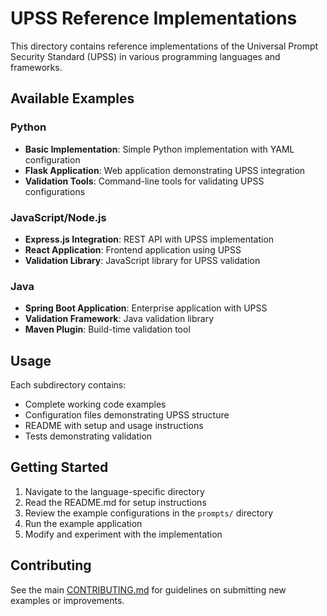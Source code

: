 # UPSS Reference Implementations

This directory contains reference implementations of the Universal Prompt Security Standard (UPSS) in various programming languages and frameworks.

## Available Examples

### Python
- **Basic Implementation**: Simple Python implementation with YAML configuration
- **Flask Application**: Web application demonstrating UPSS integration
- **Validation Tools**: Command-line tools for validating UPSS configurations

### JavaScript/Node.js
- **Express.js Integration**: REST API with UPSS implementation
- **React Application**: Frontend application using UPSS
- **Validation Library**: JavaScript library for UPSS validation

### Java
- **Spring Boot Application**: Enterprise application with UPSS
- **Validation Framework**: Java validation library
- **Maven Plugin**: Build-time validation tool

## Usage

Each subdirectory contains:
- Complete working code examples
- Configuration files demonstrating UPSS structure
- README with setup and usage instructions
- Tests demonstrating validation

## Getting Started

1. Navigate to the language-specific directory
2. Read the README.md for setup instructions
3. Review the example configurations in the `prompts/` directory
4. Run the example application
5. Modify and experiment with the implementation

## Contributing

See the main [CONTRIBUTING.md](../CONTRIBUTING.md) for guidelines on submitting new examples or improvements.

